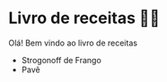 # Livro de receitas :woman_cook:

Olá! Bem vindo ao livro de  receitas

- Strogonoff de Frango
- Pavê

















